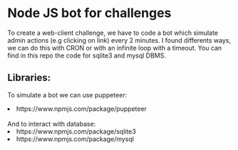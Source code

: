 # Node JS bot for challenges
To create a web-client challenge, we have to code a bot which simulate admin actions (e.g clicking on link) every 2 minutes.
I found differents ways, we can do this with CRON or with an infinite loop with a timeout.
You can find in this repo the code for sqlite3 and mysql DBMS.

## Libraries:
To simulate a bot we can use puppeteer: 
<li>https://www.npmjs.com/package/puppeteer</li>
<br>
And to interact with database: 
<li>https://www.npmjs.com/package/sqlite3</li>
<li>https://www.npmjs.com/package/mysql</li>
